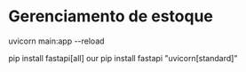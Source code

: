 # Gerenciamento de estoque

uvicorn main:app --reload

pip install fastapi[all]
our
pip install fastapi "uvicorn[standard]"